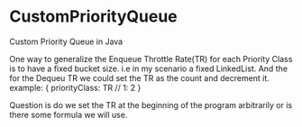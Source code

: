 # CustomPriorityQueue
Custom Priority Queue in Java


One way to generalize the Enqueue Throttle Rate(TR) for each Priority Class is to have a fixed bucket size. i.e in my scenario a fixed LinkedList.
And the for the Dequeu TR we could set the TR as the count and decrement it.
example:
{
    priorityClass: TR  // 1: 2
}

Question is do we set the TR at the beginning of the program arbitrarily or is there some formula we will use.
